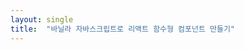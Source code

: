 ```yaml
---
layout: single
title:  "바닐라 자바스크립트로 리액트 함수형 컴포넌트 만들기"
---
```


<script src="https://gist.github.com/Gyeongsu1997/4b224f6f158c792ff199d6e52d256c7b.js?file=MyElement.js"></script>
